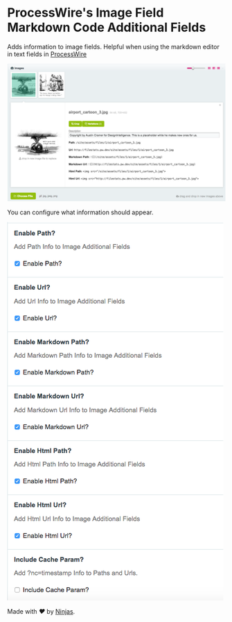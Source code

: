 # ProcessWire's Image Field Markdown Code Additional Fields
Adds information to image fields. Helpful when using the markdown editor in text fields in [ProcessWire](https://processwire.com)

![](img/1.png)

You can configure what information should appear.

![](img/2.png)

Made with <i class="fa fa-heart">&#9829;</i> by <a href="http://ninjas.cl" target="_blank">Ninjas</a>.
